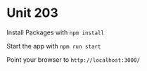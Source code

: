 # Unit 203

Install Packages with `npm install`

Start the app with `npm run start`

Point your browser to `http://localhost:3000/`
